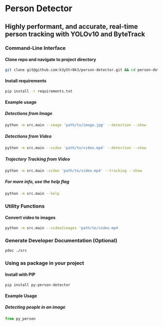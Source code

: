 # Person Detector

## Highly performant, and accurate, real-time person tracking with YOLOv10 and ByteTrack

### Command-Line Interface

#### Clone repo and navigate to project directory

```bash
git clone git@github.com:k3y5tr0k3/person-detector.git && cd person-detector
```

#### Install requirements

```bash
pip install -r requirements.txt
```

#### Example usage

##### Detections from Image

```bash
python -m src.main --image 'path/to/image.jpg' --detection --show
```

##### Detections from Video

```bash
python -m src.main --video 'path/to/video.mp4' --detection --show
```

##### Trajectory Tracking from Video
```bash
python -m src.main -video 'path/to/video.mp4' --tracking --show
```

##### For more info, use the help flag

```bash
python -m src.main --help
```

### Utility Functions

#### Convert video to images

```bash
python -m src.main --video2images 'path/to/video.mp4
```

### Generate Developer Documentation (Optional)

```bash
pdoc ./src
```

### Using as package in your project

#### Install with PIP

```bash
pip install py-person-detector
```

#### Example Usage

##### Detecting people in an image

```python
from py_person
```

